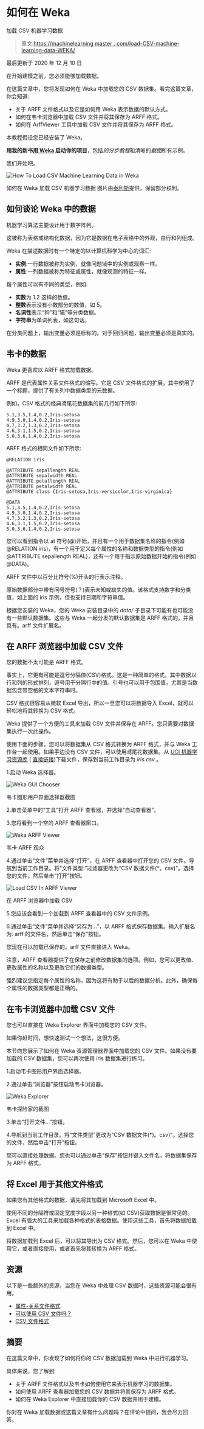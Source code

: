 # 如何在 Weka

加载 CSV 机器学习数据

> 原文:[https://machinelearning master . com/load-CSV-machine-learning-data-WEKA/](https://machinelearningmastery.com/load-csv-machine-learning-data-weka/)

最后更新于 2020 年 12 月 10 日

在开始建模之前，您必须能够加载数据。

在这篇文章中，您将发现如何在 Weka 中加载您的 CSV 数据集。看完这篇文章，你会知道:

*   关于 ARFF 文件格式以及它是如何用 Weka 表示数据的默认方式。
*   如何在韦卡浏览器中加载 CSV 文件并将其保存为 ARFF 格式。
*   如何在 ArffViewer 工具中加载 CSV 文件并将其保存为 ARFF 格式。

本教程假设您已经安装了 Weka。

**用我的新书[用 Weka](https://machinelearningmastery.com/machine-learning-mastery-weka/) 启动你的项目**，包括*的分步教程*和清晰的*截图*所有示例。

我们开始吧。

![How To Load CSV Machine Learning Data in Weka](img/605625e60bcf7dfeb04d048cb9012e56.png)

如何在 Weka 加载 CSV 机器学习数据
图片由[泰利斯](https://www.flickr.com/photos/thales/9371458918/)提供，保留部分权利。

## 如何谈论 Weka 中的数据

机器学习算法主要设计用于数字阵列。

这被称为表格或结构化数据，因为它是数据在电子表格中的外观，由行和列组成。

Weka 在描述数据时有一个特定的以计算机科学为中心的词汇:

*   **实例**:一行数据被称为实例，就像问题域中的实例或观察一样。
*   **属性**:一列数据被称为特征或属性，就像观测的特征一样。

每个属性可以有不同的类型，例如:

*   **实数**为 1.2 这样的数值。
*   **整数**表示没有小数部分的数值，如 5。
*   **名词性**表示“狗”和“猫”等分类数据。
*   **字符串**为单词列表，如这句话。

在分类问题上，输出变量必须是标称的。对于回归问题，输出变量必须是真实的。

## 韦卡的数据

Weka 更喜欢以 ARFF 格式加载数据。

ARFF 是代表属性关系文件格式的缩写。它是 CSV 文件格式的扩展，其中使用了一个标题，提供了有关列中数据类型的元数据。

例如，CSV 格式的经典鸢尾花数据集的前几行如下所示:

```
5.1,3.5,1.4,0.2,Iris-setosa
4.9,3.0,1.4,0.2,Iris-setosa
4.7,3.2,1.3,0.2,Iris-setosa
4.6,3.1,1.5,0.2,Iris-setosa
5.0,3.6,1.4,0.2,Iris-setosa
```

ARFF 格式的相同文件如下所示:

```
@RELATION iris

@ATTRIBUTE sepallength REAL
@ATTRIBUTE sepalwidth REAL
@ATTRIBUTE petallength REAL
@ATTRIBUTE petalwidth REAL
@ATTRIBUTE class {Iris-setosa,Iris-versicolor,Iris-virginica}

@DATA
5.1,3.5,1.4,0.2,Iris-setosa
4.9,3.0,1.4,0.2,Iris-setosa
4.7,3.2,1.3,0.2,Iris-setosa
4.6,3.1,1.5,0.2,Iris-setosa
5.0,3.6,1.4,0.2,Iris-setosa
```

您可以看到指令以 at 符号(@)开始，并且有一个用于数据集名称的指令(例如@RELATION iris)，有一个用于定义每个属性的名称和数据类型的指令(例如@ATTRIBUTE sepallength REAL)，还有一个用于指示原始数据开始的指令(例如@DATA)。

ARFF 文件中以百分比符号(%)开头的行表示注释。

原始数据部分中带有问号符号(？)表示未知或缺失的值。该格式支持数字和分类值，如上面的 iris 示例，但也支持日期和字符串值。

根据您安装的 Weka，您的 Weka 安装目录中的 *data/* 子目录下可能有也可能没有一些默认数据集。这些与 Weka 一起分发的默认数据集是 ARFF 格式的，并且具有。arff 文件扩展名。

## 在 ARFF 浏览器中加载 CSV 文件

您的数据不太可能是 ARFF 格式。

事实上，它更有可能是逗号分隔值(CSV)格式。这是一种简单的格式，其中数据以行和列的形式排列，逗号用于分隔行中的值。引号也可以用于包围值，尤其是当数据包含带空格的文本字符串时。

CSV 格式很容易从微软 Excel 导出，所以一旦您可以将数据导入 Excel，就可以轻松地将其转换为 CSV 格式。

Weka 提供了一个方便的工具来加载 CSV 文件并保存在 ARFF。您只需要对数据集执行一次此操作。

使用下面的步骤，您可以将数据集从 CSV 格式转换为 ARFF 格式，并与 Weka 工作台一起使用。如果手边没有 CSV 文件，可以使用鸢尾花数据集。从 [UCI 机器学习资源库](https://archive.ics.uci.edu/ml/datasets/Iris) ( [直接链接](https://archive.ics.uci.edu/ml/machine-learning-databases/iris/iris.data))下载文件，保存到当前工作目录为 *iris.csv* 。

1.启动 Weka 选择器。

![Weka GUI Chooser](img/880bd5c07849c2c8e869de775aabe48b.png)

韦卡图形用户界面选择器截图

2.单击菜单中的“工具”打开 ARFF 查看器，并选择“自动查看器”。

3.您将看到一个空的 ARFF 查看器窗口。

![Weka ARFF Viewer](img/7132effd0e34e1be92d51189b51b7c7f.png)

韦卡·ARFF 观众

4.通过单击“文件”菜单并选择“打开”，在 ARFF 查看器中打开您的 CSV 文件。导航到当前工作目录。将“文件类型:”过滤器更改为“CSV 数据文件(*。csv)"。选择您的文件，然后单击“打开”按钮。

![Load CSV In ARFF Viewer](img/364c17853adf7f6d5b0509b9d3478e09.png)

在 ARFF 浏览器中加载 CSV

5.您应该会看到一个加载到 ARFF 查看器中的 CSV 文件示例。

6.通过单击“文件”菜单并选择“另存为...”，以 ARFF 格式保存数据集。输入扩展名为. arff 的文件名，然后单击“保存”按钮。

您现在可以加载已保存的。arff 文件直接进入 Weka。

注意，ARFF 查看器提供了在保存之前修改数据集的选项。例如，您可以更改值、更改属性的名称以及更改它们的数据类型。

强烈建议您指定每个属性的名称，因为这将有助于以后的数据分析。此外，确保每个属性的数据类型都是正确的。

## 在韦卡浏览器中加载 CSV 文件

您也可以直接在 Weka Explorer 界面中加载您的 CSV 文件。

如果你赶时间，想快速测试一个想法，这很方便。

本节向您展示了如何在 Weka 资源管理器界面中加载您的 CSV 文件。如果没有要加载的 CSV 数据集，您可以再次使用 iris 数据集进行练习。

1.启动韦卡图形用户界面选择器。

2.通过单击“浏览器”按钮启动韦卡浏览器。

![Weka Explorer](img/349837cf477f4cbe414350dbeb405577.png)

韦卡探险家的截图

3.单击“打开文件...”按钮。

4.导航到当前工作目录。将“文件类型”更改为“CSV 数据文件(*)。csv)"。选择您的文件，然后单击“打开”按钮。

您可以直接处理数据。您也可以通过单击“保存”按钮并键入文件名，将数据集保存为 ARFF 格式。

## 将 Excel 用于其他文件格式

如果您有其他格式的数据，请先将其加载到 Microsoft Excel 中。

使用不同的分隔符或固定宽度字段以另一种格式(如 CSV)获取数据是很常见的。Excel 有强大的工具来加载各种格式的表格数据。使用这些工具，首先将数据加载到 Excel 中。

将数据加载到 Excel 后，可以将其导出为 CSV 格式。然后，您可以在 Weka 中使用它，或者直接使用，或者首先将其转换为 ARFF 格式。

## 资源

以下是一些额外的资源，当您在 Weka 中处理 CSV 数据时，这些资源可能会很有用。

*   [属性-关系文件格式](https://waikato.github.io/weka-wiki/formats_and_processing/arff/)
*   [可以使用 CSV 文件吗？](https://waikato.github.io/weka-wiki/formats_and_processing/converting_csv_to_arff/)
*   [CSV 文件格式](https://en.wikipedia.org/wiki/Comma-separated_values)

## 摘要

在这篇文章中，你发现了如何将你的 CSV 数据加载到 Weka 中进行机器学习。

具体来说，您了解到:

*   关于 ARFF 文件格式以及韦卡如何使用它来表示机器学习的数据集。
*   如何使用 ARFF 查看器加载您的 CSV 数据并将其保存为 ARFF 格式。
*   如何在 Weka Explorer 中直接加载你的 CSV 数据并用于建模。

你对在 Weka 加载数据或这篇文章有什么问题吗？在评论中提问，我会尽力回答。